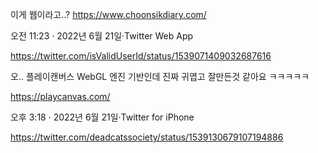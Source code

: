 이게 웹이라고..? https://www.choonsikdiary.com/

오전 11:23 · 2022년 6월 21일·Twitter Web App

https://twitter.com/isValidUserId/status/1539071409032687616

오.. 플레이캔버스 WebGL 엔진 기반인데 진짜 귀엽고 잘만든것 같아요 ㅋㅋㅋㅋㅋ

https://playcanvas.com/

오후 3:18 · 2022년 6월 21일·Twitter for iPhone

https://twitter.com/deadcatssociety/status/1539130679107194886

